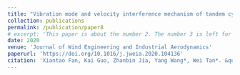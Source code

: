 ```yaml
---
title: "Vibration mode and velocity interference mechanism of tandem cylinders at subcritical Reynolds number"
collection: publications
permalink: /publication/paper8
# excerpt: 'This paper is about the number 2. The number 3 is left for future work.'
date: 2020
venue: 'Journal of Wind Engineering and Industrial Aerodynamics'
paperurl: 'https://doi.org/10.1016/j.jweia.2020.104136'
citation: 'Xiantao Fan, Kai Guo, Zhanbin Jia, Yang Wang*, Wei Tan*. &quot;Vibration mode and velocity interference mechanism of tandem cylinders at subcritical Reynolds number.&quot; <i>Journal of Wind Engineering and Industrial Aerodynamics</i>. 2020, 199, 104316.'
---
```

<!-- This paper is about the number 2. The number 3 is left for future work.

[Download paper here](http://academicpages.github.io/files/paper2.pdf)

Recommended citation: Your Name, You. (2010). "Paper Title Number 2." <i>Journal 1</i>. 1(2). -->